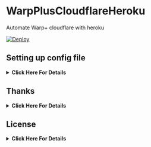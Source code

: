 # WarpPlusCloudflareHeroku

Automate Warp+ cloudflare with heroku

[![Deploy](https://www.herokucdn.com/deploy/button.svg)](https://heroku.com/deploy?template=https://github.com/sushank1/WarpPlusCloudflareHeroku)

## Setting up config file
<details>
    <summary><b>Click Here For Details</b></summary><br>
  
- `WARP_ID`: Your warp+ id. Like: `asdf51saf15sa1d-as2d6f26a-31asd-aasd`
- `USE_PROXY`: I dont recommend use proxy mode. `True` or `False`. Default: `False`
- `PROXY_API`: Custom proxy api. Default: `https://api.proxyscrape.com/v2/?request=getproxies&protocol=http&timeout=10000&country=all&ssl=all&anonymity=all`
- `THREAD_COUNT`: Custom thread count for proxy mode. Dont give huge numbers. Your account may get banned. Default: `1000`
- `WAIT_SECS_FOR_NORMAL_MODE`: Waiting seconds between process. Default: `17`

</details>

## Thanks
<details>
    <summary><b>Click Here For Details</b></summary>
    <br>
Thanks to original developer: <a href="https://github.com/teppyboy/warp-plus-cloudflare">teppyboy &  ALIILAPRO</a> 
</details>


## License
<details>
    <summary><b>Click Here For Details</b></summary>
  <br>
  <a href="https://www.gnu.org/licenses/gpl-3.0.en.html">
  <img src="https://www.gnu.org/graphics/gplv3-127x51.png" alt="GNU GPLv3 Image">
</a>
<br><br>
WarpPlusCloudflareHeroku is Free Software: You can use, study share and improve it at your
will. Specifically you can redistribute and/or modify it under the terms of the 
  <a href="https://www.gnu.org/licenses/gpl.html">GNU General Public License</a> 
  as published by the Free Software Foundation, either version 3 of the License, 
  or (at your option) any later version.
</details>
